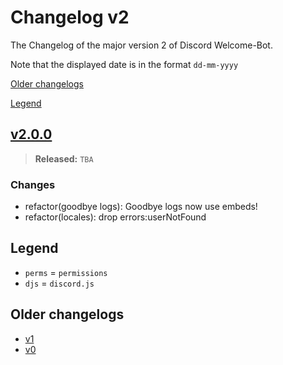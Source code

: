 # Changelog v2

The Changelog of the major version 2 of Discord Welcome-Bot.

Note that the displayed date is in the format `dd-mm-yyyy`

[Older changelogs](#older-changelogs)

[Legend](#legend)

## [v2.0.0]

> **Released:** `TBA`

### Changes

- refactor(goodbye logs): Goodbye logs now use embeds!
- refactor(locales): drop errors:userNotFound

[v2.0.0]: https://github.com/Welcome-Bot/welcome-bot/releases/tag/v2.0.0

## Legend

- `perms` = `permissions`
- `djs` = `discord.js`

## Older changelogs

- [v1](https://github.com/Welcome-Bot/welcome-bot/blob/v1.13.0/CHANGELOG.md)
- [v0](https://github.com/Welcome-Bot/welcome-bot/blob/v0.1.0/CHANGELOG.md)
